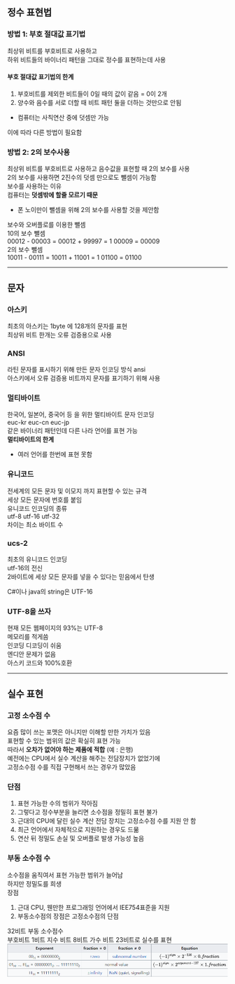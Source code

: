 ## 정수 표현법

### 방법 1: 부호 절대값 표기법

최상위 비트를 부호비트로 사용하고   
하위 비트들의 바이너리 패턴을 그대로 정수를 표현하는데 사용   
#### 부호 절대값 표기법의 한계
1. 부호비트를 제외한 비트들이 0일 때의 값이 같음 = 0이 2개   
2. 양수와 음수를 서로 더할 때 비트 패턴 둘을 더하는 것만으로 안됨   
  - 컴퓨터는 사칙연산 중에 덧셈만 가능

이에 따라 다른 방법이 필요함   
### 방법 2: 2의 보수사용
최상위 비트를 부호비트로 사용하고 음수값을 표현할 때 2의 보수를 사용   
2의 보수를 사용하면 2진수의 덧셈 만으로도 뺄셈이 가능함   
보수를 사용하는 이유   
컴퓨터는 **덧셈밖에 할줄 모르기 때문**   
 - 폰 노이만이 뺄셈을 위해 2의 보수를 사용할 것을 제안함   

보수와 오버플로를 이용한 뺄셈   
10의 보수 뺄셈   
00012 - 00003 = 00012 + 99997 = 1 00009 = 00009   
2의 보수 뺄셈   
10011 - 00111 = 10011 + 11001 = 1 01100 = 01100   

- - -

## 문자

### 아스키
최초의 아스키는 1byte 에 128개의 문자를 표현   
최상위 비트 한개는 오류 검증용으로 사용   
   
### ANSI
라틴 문자를 표시하기 위해 만든 문자 인코딩 방식 ansi   
아스키에서 오류 검증용 비트까지 문자를 표기하기 위해 사용   
   
### 멀티바이트
한국어, 일본어, 중국어 등 을 위한 멀티바이트 문자 인코딩   
euc-kr euc-cn euc-jp   
같은 바이너리 패턴인데 다른 나라 언어를 표현 가능   
**멀티바이트의 한계**   
 - 여러 언어를 한번에 표현 못함   
   
### 유니코드
전세계의 모든 문자 및 이모지 까지 표현할 수 있는 규격    
세상 모든 문자에 번호를 붙임   
유니코드 인코딩의 종류   
utf-8 utf-16 utf-32   
차이는 최소 바이트 수   
   
### ucs-2
최초의 유니코드 인코딩   
utf-16의 전신   
2바이트에 세상 모든 문자를 넣을 수 있다는 믿음에서 탄생   
   
C#이나 java의 string은 UTF-16   
   
### UTF-8을 쓰자
현재 모든 웹페이지의 93%는 UTF-8   
메모리를 적게씀   
인코딩 디코딩이 쉬움   
엔디안 문제가 없음   
아스키 코드와 100%호환   
   
- - -

## 실수 표현
   
### 고정 소수점 수   
요즘 많이 쓰는 포맷은 아니지만 이해할 만한 가치가 있음   
표현할 수 있는 범위의 값은 확실히 표현 가능   
따라서 **오차가 없어야 하는 제품에 적합** (예 : 은행)   
예전에는 CPU에서 실수 계산을 해주는 전담장치가 없었기에   
고정소수점 수를 직접 구현해서 쓰는 경우가 많았음   
### 단점   
1. 표현 가능한 수의 범위가 작아짐   
2. 그렇다고 정수부분을 늘리면 소수점을 정밀히 표현 불가   
3. 근대의 CPU에 달린 실수 계산 전담 장치는 고정소수점 수를 지원 안 함   
4. 최근 언어에서 자체적으로 지원하는 경우도 드묾   
5. 연산 뒤 정밀도 손실 및 오버플로 발생 가능성 높음   
   
### 부동 소수점 수   
소수점을 움직여서 표현 가능한 범위가 늘어남   
하지만 정밀도를 희생   
장점   
1. 근대 CPU, 웬만한 프로그래밍 언어에서 IEE754표준을 지원  
2. 부동소수점의 장점은 고정소수점의 단점 
   
32비트 부동 소수점수   
부호비트 1비트 지수 비트 8비트 가수 비트 23비트로 실수를 표현   
![single_precison](./single_precision.png)







